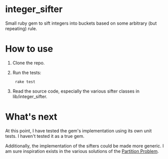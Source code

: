 # integer_sifter
Small ruby gem to sift integers into buckets based on some arbitrary (but repeating) rule.

# How to use

1. Clone the repo.

2. Run the tests:

        rake test

3. Read the source code, especially the various sifter classes in lib/integer_sifter.

# What's next
At this point, I have tested the gem's implementation using its own unit tests. I haven't tested it as a true gem. 

Additionally, the implementation of the sifters could be made more generic. I am sure inspiration exists in the 
various solutions of the [Partition Problem](https://en.wikipedia.org/wiki/Partition_problem).
